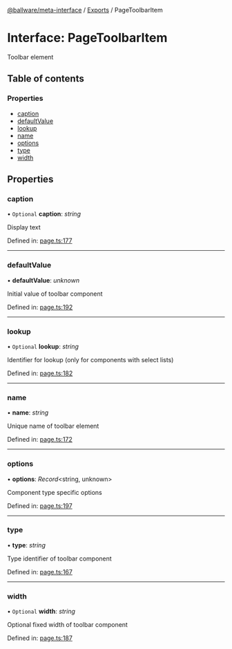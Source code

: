 [@ballware/meta-interface](../README.md) / [Exports](../modules.md) / PageToolbarItem

# Interface: PageToolbarItem

Toolbar element

## Table of contents

### Properties

- [caption](pagetoolbaritem.md#caption)
- [defaultValue](pagetoolbaritem.md#defaultvalue)
- [lookup](pagetoolbaritem.md#lookup)
- [name](pagetoolbaritem.md#name)
- [options](pagetoolbaritem.md#options)
- [type](pagetoolbaritem.md#type)
- [width](pagetoolbaritem.md#width)

## Properties

### caption

• `Optional` **caption**: *string*

Display text

Defined in: [page.ts:177](https://github.com/ballware/ballware-client/blob/37e08ea/packages/meta-interface/src/page.ts#L177)

___

### defaultValue

• **defaultValue**: *unknown*

Initial value of toolbar component

Defined in: [page.ts:192](https://github.com/ballware/ballware-client/blob/37e08ea/packages/meta-interface/src/page.ts#L192)

___

### lookup

• `Optional` **lookup**: *string*

Identifier for lookup (only for components with select lists)

Defined in: [page.ts:182](https://github.com/ballware/ballware-client/blob/37e08ea/packages/meta-interface/src/page.ts#L182)

___

### name

• **name**: *string*

Unique name of toolbar element

Defined in: [page.ts:172](https://github.com/ballware/ballware-client/blob/37e08ea/packages/meta-interface/src/page.ts#L172)

___

### options

• **options**: *Record*<string, unknown\>

Component type specific options

Defined in: [page.ts:197](https://github.com/ballware/ballware-client/blob/37e08ea/packages/meta-interface/src/page.ts#L197)

___

### type

• **type**: *string*

Type identifier of toolbar component

Defined in: [page.ts:167](https://github.com/ballware/ballware-client/blob/37e08ea/packages/meta-interface/src/page.ts#L167)

___

### width

• `Optional` **width**: *string*

Optional fixed width of toolbar component

Defined in: [page.ts:187](https://github.com/ballware/ballware-client/blob/37e08ea/packages/meta-interface/src/page.ts#L187)
